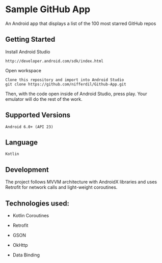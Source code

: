 # Sample GitHub App
An Android app that displays a list of the ​100​ most ​starred​ GitHub repos

## Getting Started

Install Android Studio

	http://developer.android.com/sdk/index.html
  
Open workspace

	Clone this repository and import into Android Studio
	git clone https://github.com/nifferdil/Github-App.git
  
Then, with the code open inside of Android Studio, press play. Your emulator will do the rest of the work.

## Supported Versions

	Android 6.0+ (API 23)

## Language

	Kotlin
	
## Development
The project follows MVVM architecture with AndroidX libraries and uses Retrofit for network calls and light-weight coroutines.
	    
## Technologies used:

*	Kotlin Coroutines

*	Retrofit

*	GSON

*	OkHttp

* Data Binding

